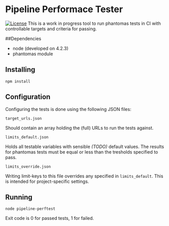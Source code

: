 # Pipeline Performace Tester
[![License](http://img.shields.io/:license-mit-blue.svg?style=flat-square)](http://badges.mit-license.org)
This is a work in progress tool to run phantomas tests in CI with controllable targets and criteria for passing.

##Dependencies
- node (developed on 4.2.3)
- phantomas module

## Installing
```
npm install
```

## Configuration
Configuring the tests is done using the following JSON files:
```
target_urls.json
```
Should contain an array holding the (full) URLs to run the tests against.

```
limits_default.json
```
Holds all testable variables with sensible *(TODO)* default values. The results for phantomas tests must be equal or less than the tresholds specified to pass.

```
limits_override.json
```
Writing limit-keys to this file overrides any specified in `limits_default`. This is intended for project-specific settings.

## Running
```
node pipeline-perftest
```
Exit code is 0 for passed tests, 1 for failed.
